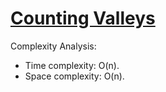 # [Counting Valleys](https://www.hackerrank.com/challenges/counting-valleys)

Complexity Analysis:
* Time complexity: O(n).
* Space complexity: O(n).

